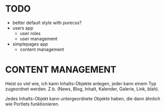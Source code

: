 TODO
====
* better default style with purecss?
* users app
  * user roles
  * user management
* simplepages app
  * content management


CONTENT MANAGEMENT
==================

Heist so viel wie, ich kann Inhalts-Objekte anlegen, jeder kann einem Typ
zugeordnet werden. Z.b. (News, Blog, Inhalt, Kalender, Galerie, Link, blah).

Jedes Inhalts-Objekt kann untergeordnete Objekte haben, die dann ähnlich wie
Portlets funktionieren.
